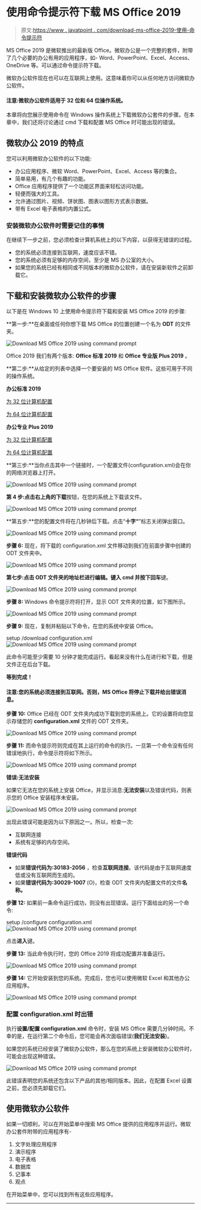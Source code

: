 # 使用命令提示符下载 MS Office 2019

> 原文:[https://www . javatpoint . com/download-ms-office-2019-使用-命令提示符](https://www.javatpoint.com/download-ms-office-2019-using-command-prompt)

MS Office 2019 是微软推出的最新版 Office。微软办公是一个完整的套件，附带了几个必要的办公有用的应用程序，如- Word、PowerPoint、Excel、Access、OneDrive 等。可以通过命令提示符下载。

微软办公软件现在也可以在互联网上使用。这意味着你可以从任何地方访问微软办公软件。

#### 注意:微软办公软件适用于 32 位和 64 位操作系统。

本章将向您展示使用命令在 Windows 操作系统上下载微软办公套件的步骤。在本章中，我们还将讨论通过 cmd 下载和配置 MS Office 时可能出现的错误。

## 微软办公 2019 的特点

您可以利用微软办公软件的以下功能:

*   办公应用程序、微软 Word、PowerPoint、Excel、Access 等的集合。
*   简单易用，有几个有趣的功能。
*   Office 应用程序提供了一个功能区界面来轻松访问功能。
*   轻便而强大的工具。
*   允许通过图片、视频、饼状图、图表以图形方式表示数据。
*   带有 Excel 电子表格的内置公式。

### 安装微软办公软件时需要记住的事情

在继续下一步之前，您必须检查计算机系统上的以下内容，以获得无错误的过程。

*   您的系统必须连接到互联网，速度应该不错。
*   您的系统必须有足够的内存空间，至少是 MS 办公室的大小。
*   如果您的系统已经有相同或不同版本的微软办公软件，请在安装新软件之前卸载它。

## 下载和安装微软办公软件的步骤

以下是在 Windows 10 上使用命令提示符下载和安装 MS Office 2019 的步骤:

**第一步:**在桌面或任何你想下载 MS Office 的位置创建一个名为 **ODT** 的文件夹。

![Download MS Office 2019 using command prompt](img/8341081ca364881d5a83c68027b6afa7.png)

Office 2019 我们有两个版本: **Office 标准 2019** 和 **Office 专业版 Plus 2019** 。

**第二步:**从给定的列表中选择一个要安装的 MS Office 软件。这些可用于不同的操作系统。

**办公标准 2019**

[为 32 位计算机配置](https://app.box.com/s/2ffl43tf1g5x3plzyvfgjlo2glmo5n2b)

[为 64 位计算机配置](https://app.box.com/s/1Furfhe8BFbkEhXn1xcYPr8jYAACNpfV7p)

**办公专业 Plus 2019**

[为 32 位计算机配置](https://app.box.com/s/2ysrkgdbllqyftm4hpx41teujhh1yiip)

[为 64 位计算机配置](https://app.box.com/s/joi9l6nebvbvqvkcyw502vmesvvivoiu)

**第三步:**当你点击其中一个链接时，一个配置文件(configuration.xml)会在你的网络浏览器上打开。

![Download MS Office 2019 using command prompt](img/f1de23086cfa11cd0dc07311c4834c82.png)

**第 4 步:**点击右上角的**下载**按钮，在您的系统上下载该文件。

![Download MS Office 2019 using command prompt](img/6410f471e033b762c51cbbf3e72032c0.png)

**第五步:**您的配置文件将在几秒钟后下载。点击“**十字“**”标志关闭弹出窗口。

![Download MS Office 2019 using command prompt](img/e39ea6ad1b1a78bae05c2374728e722b.png)

**步骤 6:** 现在，将下载的 configuration.xml 文件移动到我们在前面步骤中创建的 ODT 文件夹中。

![Download MS Office 2019 using command prompt](img/b806a28bee2af81267adf89d497bd34f.png)

**第七步:**点击 ODT 文件夹的地址栏进行编辑。键入 **cmd** 并按下**回车**键。

![Download MS Office 2019 using command prompt](img/35b19c0d65ebd515095d0c40aec8e295.png)

**步骤 8:** Windows 命令提示符将打开，显示 ODT 文件夹的位置，如下图所示。

![Download MS Office 2019 using command prompt](img/280fad3e4e8510a12d8f842d4c2fffbe.png)

**步骤 9:** 现在，复制并粘贴以下命令，在您的系统中安装 Office。

setup /download configuration.xml
![Download MS Office 2019 using command prompt](img/96ee4a2445dddcfcf21fc645f7ab835d.png)

此命令可能至少需要 10 分钟才能完成运行。看起来没有什么在进行和下载，但是文件正在后台下载。

**等到完成！**

#### 注意:您的系统必须连接到互联网。否则，MS Office 将停止下载并给出错误消息。

**步骤 10:** Office 已经在 ODT 文件夹内成功下载到您的系统上。它的设置将向您显示存储您的 **configuration.xml** 文件的 ODT 文件夹。

![Download MS Office 2019 using command prompt](img/dc51e2b7ff4ef3e0b58f81128eba365c.png)

**步骤 11:** 而命令提示符则完成在其上运行的命令的执行。一旦第一个命令没有任何错误地执行，命令提示符将如下所示。

![Download MS Office 2019 using command prompt](img/e1896cc42d519d0e18a87ae4aba7ed23.png)

**错误:无法安装**

如果它无法在您的系统上安装 Office，并显示消息:**无法安装**以及错误代码，则表示您的 Office 安装程序未安装。

![Download MS Office 2019 using command prompt](img/22e68f5787a20534b74aa566428b0a1e.png)

出现此错误可能是因为以下原因之一。所以，检查一次:

*   互联网连接
*   系统有足够的内存空间。

**错误代码**

*   如果**错误代码为:30183-2056** ，检查**互联网连接**。该代码是由于互联网速度低或没有互联网而生成的。
*   如果**错误代码为:30029-1007** (O)，检查 ODT 文件夹内配置文件的文件**名称。**

**步骤 12:** 如果前一条命令运行成功，则没有出现错误。运行下面给出的另一个命令:

setup /configure configuration.xml
![Download MS Office 2019 using command prompt](img/0bd372dd4d4d5c41d82cacb5e913f73d.png)

点击**进入**键。

**步骤 13:** 当此命令执行时，您的 Office 2019 将成功配置并准备运行。

![Download MS Office 2019 using command prompt](img/0ba48a5e36fb9ecfe52f0f022583ccae.png)

**步骤 14:** 它开始安装到您的系统。完成后，您也可以使用微软 Excel 和其他办公应用程序。

![Download MS Office 2019 using command prompt](img/8807e7794ab89280e2fbe10d7e3c150d.png)

### 配置 configuration.xml 时出错

执行**设置/配置 configuration.xml** 命令时，安装 MS Office 需要几分钟时间。不幸的是，在运行第二个命令后，您可能会再次面临错误(**我们无法安装**)。

如果您的系统已经安装了微软办公软件，那么在您的系统上安装微软办公软件时，可能会出现这种错误。

![Download MS Office 2019 using command prompt](img/49220a7f8063bcd019bcaaaabc10b089.png)

此错误表明您的系统还包含以下产品的其他/相同版本。因此，在配置 Excel 设置之前，您必须先卸载它们。

## 使用微软办公软件

如果一切顺利，可以在开始菜单中搜索 MS Office 提供的应用程序并运行。微软办公套件附带的应用程序有-

1.  文字处理应用程序
2.  演示程序
3.  电子表格
4.  数据库
5.  记事本
6.  观点

在开始菜单中，您可以找到所有这些应用程序。

* * *